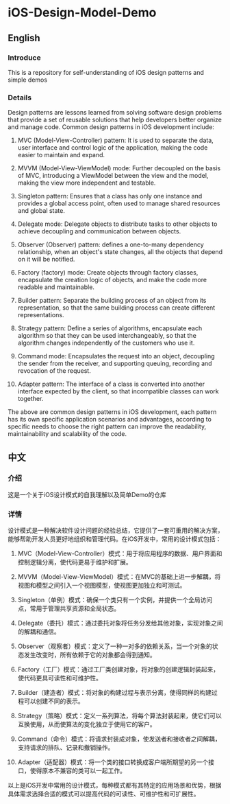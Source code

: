 # iOS-Design-Model-Demo

## English

### Introduce

This is a repository for self-understanding of iOS design patterns and simple demos

### Details

Design patterns are lessons learned from solving software design problems that provide a set of reusable solutions that help developers better organize and manage code. Common design patterns in iOS development include: 

1. MVC (Model-View-Controller) pattern: It is used to separate the data, user interface and control logic of the application, making the code easier to maintain and expand. 

2. MVVM (Model-View-ViewModel) mode: Further decoupled on the basis of MVC, introducing a ViewModel between the view and the model, making the view more independent and testable. 

3. Singleton pattern: Ensures that a class has only one instance and provides a global access point, often used to manage shared resources and global state. 

4. Delegate mode: Delegate objects to distribute tasks to other objects to achieve decoupling and communication between objects. 

5. Observer (Observer) pattern: defines a one-to-many dependency relationship, when an object's state changes, all the objects that depend on it will be notified. 

6. Factory (factory) mode: Create objects through factory classes, encapsulate the creation logic of objects, and make the code more readable and maintainable. 

7. Builder pattern: Separate the building process of an object from its representation, so that the same building process can create different representations. 

8. Strategy pattern: Define a series of algorithms, encapsulate each algorithm so that they can be used interchangeably, so that the algorithm changes independently of the customers who use it. 

9. Command mode: Encapsulates the request into an object, decoupling the sender from the receiver, and supporting queuing, recording and revocation of the request. 

10. Adapter pattern: The interface of a class is converted into another interface expected by the client, so that incompatible classes can work together. 

The above are common design patterns in iOS development, each pattern has its own specific application scenarios and advantages, according to specific needs to choose the right pattern can improve the readability, maintainability and scalability of the code.

## 中文

### 介绍

这是一个关于iOS设计模式的自我理解以及简单Demo的仓库

### 详情

设计模式是一种解决软件设计问题的经验总结，它提供了一套可重用的解决方案，能够帮助开发人员更好地组织和管理代码。在iOS开发中，常用的设计模式包括：

1. MVC（Model-View-Controller）模式：用于将应用程序的数据、用户界面和控制逻辑分离，使代码更易于维护和扩展。

2. MVVM（Model-View-ViewModel）模式：在MVC的基础上进一步解耦，将视图和模型之间引入一个视图模型，使视图更加独立和可测试。

3. Singleton（单例）模式：确保一个类只有一个实例，并提供一个全局访问点，常用于管理共享资源和全局状态。

4. Delegate（委托）模式：通过委托对象将任务分发给其他对象，实现对象之间的解耦和通信。

5. Observer（观察者）模式：定义了一种一对多的依赖关系，当一个对象的状态发生改变时，所有依赖于它的对象都会得到通知。

6. Factory（工厂）模式：通过工厂类创建对象，将对象的创建逻辑封装起来，使代码更具可读性和可维护性。

7. Builder（建造者）模式：将对象的构建过程与表示分离，使得同样的构建过程可以创建不同的表示。

8. Strategy（策略）模式：定义一系列算法，将每个算法封装起来，使它们可以互换使用，从而使算法的变化独立于使用它的客户。

9. Command（命令）模式：将请求封装成对象，使发送者和接收者之间解耦，支持请求的排队、记录和撤销操作。

10. Adapter（适配器）模式：将一个类的接口转换成客户端所期望的另一个接口，使得原本不兼容的类可以一起工作。

以上是iOS开发中常用的设计模式，每种模式都有其特定的应用场景和优势，根据具体需求选择合适的模式可以提高代码的可读性、可维护性和可扩展性。